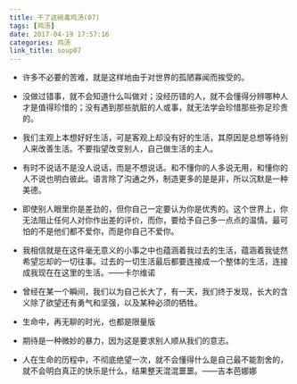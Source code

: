 ```yaml
---
title: 干了这碗毒鸡汤(07)
tags: [鸡汤]
date: 2017-04-19 17:57:16
categories: 鸡汤
link_title: soup07
---
```

- 许多不必要的苦难，就是这样地由于对世界的孤陋寡闻而挨受的。

- 没做过错事，就不会知道什么叫做对；没经历错的人，就不会懂得分辨哪种人才是值得珍惜的；没有遇到那些肮脏的人或事，就无法学会珍惜那些弥足珍贵的。

- 我们主观上本想好好生活，可是客观上却没有好的生活，其原因是总想等待别人来改善生活。不要指望改变别人，自己做生活的主人。 

<!--more-->

- 有时不说话不是没人说话，而是不想说话。和不懂你的人多说无用，和懂你的人不说也明白彼此。语言除了沟通之外，制造更多的是是非，所以沉默是一种美德。

- 即使别人眼里你是差劲的，但你自己一定要认为你是优秀的。这个世界上，你无法阻止任何人对你作出差的评价，而你，要给予自己多一点点的温情。最可怕的不是他们都不爱你，而是你自己不爱你。

- 我相信就是在这件毫无意义的小事之中也蕴涵着我过去的生活，蕴涵着我徒然希望忘却的一切往事。过去的一切生活最后都要连接成一个整体的生活，连接成我现在在这里的生活。——卡尔维诺


- 曾经在某一个瞬间，我们以为自己长大了，有一天，我们终于发现，长大的含义除了欲望还有勇气和坚强，以及某种必须的牺牲。


- 生命中，再无聊的时光，也都是限量版


- 期待是一种微妙的暴力，因为这是要求别人顺从我们的意志。


- 人在生命的历程中，不彻底绝望一次，就不会懂得什么是自己最不能割舍的，就不会明白真正的快乐是什么，结果整天混混噩噩。——吉本芭娜娜
